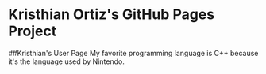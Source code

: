 # Kristhian Ortiz's GitHub Pages Project
##Kristhian's User Page
My favorite programming language is C++ because it's the language used by Nintendo.
